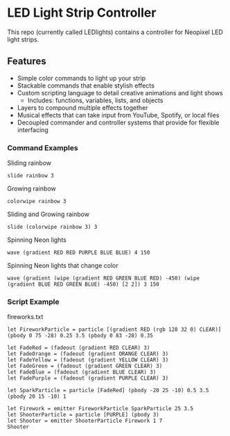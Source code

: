 # LED Light Strip Controller
This repo (currently called LEDlights) contains a controller for Neopixel LED light strips.

## Features
* Simple color commands to light up your strip
* Stackable commands that enable stylish effects
* Custom scripting language to detail creative animations and light shows
  * Includes: functions, variables, lists, and objects 
* Layers to compound multiple effects together
* Musical effects that can take input from YouTube, Spotify, or local files
* Decoupled commander and controller systems that provide for flexible interfacing

### Command Examples
Sliding rainbow
```
slide rainbow 3
```
Growing rainbow
```
colorwipe rainbow 3
```
Sliding and Growing rainbow
```
slide (colorwipe rainbow 3) 3
```
Spinning Neon lights
```
wave (gradient RED RED PURPLE BLUE BLUE) 4 150
```
Spinning Neon lights that change color
```
wave (gradient (wipe (gradient RED GREEN BLUE RED) -450) (wipe (gradient BLUE RED GREEN BLUE) -450) [2 2]) 3 150
```

### Script Example
fireworks.txt
```
let FireworkParticle = particle [(gradient RED (rgb 128 32 0) CLEAR)] (pbody 0 75 -28) 0.25 3.5 (pbody 0 83 -28) 0.35

let FadeRed = (fadeout (gradient RED CLEAR) 3)
let FadeOrange = (fadeout (gradient ORANGE CLEAR) 3)
let FadeYellow = (fadeout (gradient YELLOW CLEAR) 3)
let FadeGreen = (fadeout (gradient GREEN CLEAR) 3)
let FadeBlue = (fadeout (gradient BLUE CLEAR) 3)
let FadePurple = (fadeout (gradient PURPLE CLEAR) 3)

let SparkParticle = particle [FadeRed] (pbody -20 25 -10) 0.5 3.5 (pbody 20 15 -10) 1

let Firework = emitter FireworkParticle SparkParticle 25 3.5
let ShooterParticle = particle [PURPLE] (pbody 3)
let Shooter = emitter ShooterParticle Firework 1 7
Shooter
```
